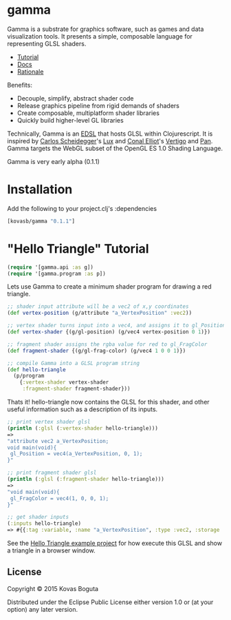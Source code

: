# gamma

Gamma is a substrate for graphics software, such as games and data visualization tools. It presents a simple, composable language for representing GLSL shaders. 

- [Tutorial](https://github.com/kovasb/gamma/blob/master/README.md#hello-triangle-tutorial) 
- [Docs](https://github.com/kovasb/gamma/wiki/API-Guide)
- [Rationale](https://github.com/kovasb/gamma/wiki/Gamma-Rationale)

Benefits: 
- Decouple, simplify, abstract shader code 
- Release graphics pipeline from rigid demands of shaders
- Create composable, multiplatform shader libraries 
- Quickly build higher-level GL libraries 

Technically, Gamma is an [EDSL](http://c2.com/cgi/wiki?EmbeddedDomainSpecificLanguage) that hosts GLSL within Clojurescript. It is inspired by [Carlos Scheidegger](http://cscheid.net/)'s [Lux](http://cscheid.github.io/lux/) and [Conal Elliot](http://conal.net/)'s [Vertigo](http://conal.net/papers/Vertigo/) and [Pan](http://conal.net/papers/jfp-saig/). Gamma targets the WebGL subset of the OpenGL ES 1.0 Shading Language.

Gamma is very early alpha (0.1.1)

# Installation

Add the following to your project.clj's :dependencies

```clojure
[kovasb/gamma "0.1.1"]
```

# "Hello Triangle" Tutorial 

```clojure
(require '[gamma.api :as g])
(require '[gamma.program :as p])
```

Lets use Gamma to create a minimum shader program for drawing a red triangle.

```clojure
;; shader input attribute will be a vec2 of x,y coordinates
(def vertex-position (g/attribute "a_VertexPosition" :vec2))

;; vertex shader turns input into a vec4, and assigns it to gl_Position
(def vertex-shader {(g/gl-position) (g/vec4 vertex-position 0 1)})

;; fragment shader assigns the rgba value for red to gl_FragColor 
(def fragment-shader {(g/gl-frag-color) (g/vec4 1 0 0 1)})

;; compile Gamma into a GLSL program string 
(def hello-triangle 
  (p/program 
    {:vertex-shader vertex-shader 
     :fragment-shader fragment-shader}))
```
Thats it! hello-triangle now contains the GLSL for this shader, and other useful information such as a description of its inputs.  

```clojure
;; print vertex shader glsl
(println (:glsl (:vertex-shader hello-triangle)))
=> 
"attribute vec2 a_VertexPosition;
void main(void){
 gl_Position = vec4(a_VertexPosition, 0, 1);
}"

;; print fragment shader glsl
(println (:glsl (:fragment-shader hello-triangle)))
=>
"void main(void){
 gl_FragColor = vec4(1, 0, 0, 1);
}"

;; get shader inputs 
(:inputs hello-triangle)
=> #{{:tag :variable, :name "a_VertexPosition", :type :vec2, :storage :attribute}}
```

See the [Hello Triangle example project](https://github.com/kovasb/gamma-hello-triangle) for how execute this GLSL and show a triangle in a browser window. 

## License

Copyright © 2015 Kovas Boguta

Distributed under the Eclipse Public License either version 1.0 or (at
your option) any later version.

